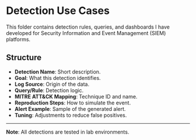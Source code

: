 # Detection Use Cases

This folder contains detection rules, queries, and dashboards I have developed for Security Information and Event Management (SIEM) platforms.

## Structure
- **Detection Name**: Short description.
- **Goal**: What this detection identifies.
- **Log Source**: Origin of the data.
- **Query/Rule**: Detection logic.
- **MITRE ATT&CK Mapping**: Technique ID and name.
- **Reproduction Steps**: How to simulate the event.
- **Alert Example**: Sample of the generated alert.
- **Tuning**: Adjustments to reduce false positives.

---

**Note**: All detections are tested in lab environments.

